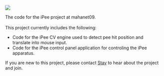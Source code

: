 <img src='http://ipee.googlecode.com/files/ipee_logo.png'>

The code for the iPee project at mahanet09.<br>
<br>
This project currently includes the following:<br>
<ul>
<li>Code for the iPee CV engine used to detect pee hit position and translate into mouse input.</li>
<li>Code for the iPee control panel application for controling the iPee apparatus.</li>
</ul>
If you are new to this project, please contact <a href='mailto:syagev@gmail.com'>Stav</a> to hear about the project and join.